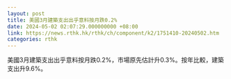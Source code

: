 ```yaml
---
layout: post
title: 美國3月建築支出出乎意料按月跌0.2%
date: 2024-05-02 02:07:29.000000000 +08:00
link: https://news.rthk.hk/rthk/ch/component/k2/1751410-20240502.htm
categories: rthk
---
```


美國3月建築支出出乎意料按月跌0.2%，市場原先估計升0.3%。按年比較，建築支出升9.6%。
